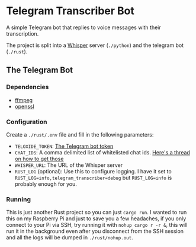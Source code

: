# Telegram Transcriber Bot

A simple Telegram bot that replies to voice messages with their transcription.

The project is split into a [Whisper](https://github.com/openai/whisper) server (`./python`) and
the telegram bot (`./rust`).

<!-- ## The Whisper Server -->

## The Telegram Bot

### Dependencies

- [ffmpeg](https://ffmpeg.org/download.html)
- [openssl](https://docs.rs/openssl/latest/openssl/#automatic)

### Configuration

Create a `./rust/.env` file and fill in the following parameters:

- `TELOXIDE_TOKEN`: [The Telegram bot token](https://core.telegram.org/bots#how-do-i-create-a-bot)
- `CHAT_IDS`: A comma delimited list of whitelisted chat ids. 
  [Here's a thread on how to get those](https://stackoverflow.com/a/69302407/12756474)
- `WHISPER_URL`: The URL of the Whisper server
- `RUST_LOG` (optional): Use this to configure logging. I have it set to `RUST_LOG=info,telegram_transcriber=debug`
  but `RUST_LOG=info` is probably enough for you.

### Running

This is just another Rust project so you can just `cargo run`. I wanted to run this on my Raspberry
Pi and just to save you a few headaches, if you only connect to your Pi via SSH, try running it with
`nohup cargo r -r &`, this will run it in the background even after you disconnect from the SSH
session and all the logs will be dumped in `./rust/nohup.out`.
